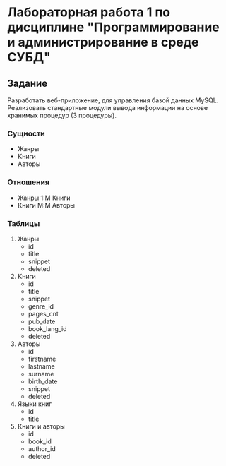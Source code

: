 # Лабораторная работа 1 по дисциплине "Программирование и администрирование в среде СУБД"

## Задание
Разработать веб-приложение, для управления базой данных MySQL.
Реализовать стандартные модули вывода информации на основе хранимых процедур (3 процедуры).

### Сущности
- Жанры
- Книги
- Авторы

### Отношения
- Жанры 1:M Книги
- Книги M:M Авторы

### Таблицы
1. Жанры
	- id
	- title
	- snippet
	- deleted
2. Книги
	- id
	- title
	- snippet
	- genre_id
	- pages_cnt
	- pub_date
	- book_lang_id
	- deleted
3. Авторы
	- id
	- firstname
	- lastname
	- surname
	- birth_date
	- snippet
	- deleted
4. Языки книг
	- id
	- title
5. Книги и авторы
	- id
	- book_id
	- author_id
	- deleted
